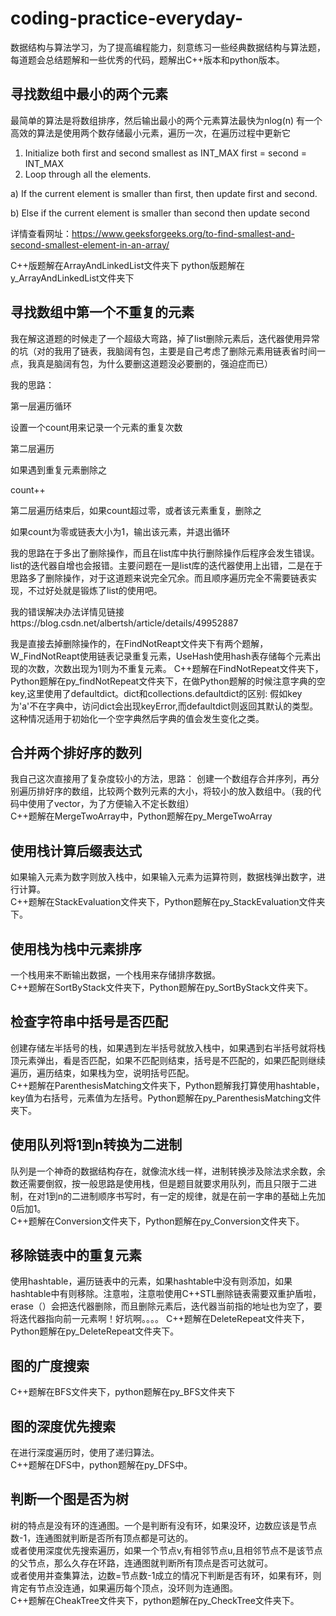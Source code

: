 # coding-practice-everyday-
数据结构与算法学习，为了提高编程能力，刻意练习一些经典数据结构与算法题，每道题会总结题解和一些优秀的代码，题解出C++版本和python版本。
## 寻找数组中最小的两个元素
最简单的算法是将数组排序，然后输出最小的两个元素算法最快为nlog(n)
有一个高效的算法是使用两个数存储最小元素，遍历一次，在遍历过程中更新它
1) Initialize both first and second smallest as INT_MAX
   first = second = INT_MAX
2) Loop through all the elements.
  
  a) If the current element is smaller than first, then update first 
       and second. 
   
  b) Else if the current element is smaller than second then update 
    second
  
  详情查看网址：https://www.geeksforgeeks.org/to-find-smallest-and-second-smallest-element-in-an-array/
  
  C++版题解在ArrayAndLinkedList文件夹下
  python版题解在y_ArrayAndLinkedList文件夹下
  ## 寻找数组中第一个不重复的元素
  我在解这道题的时候走了一个超级大弯路，掉了list删除元素后，迭代器使用异常的坑（对的我用了链表，我脑阔有包，主要是自己考虑了删除元素用链表省时间一点，我真是脑阔有包，为什么要删这道题没必要删的，强迫症而已）
  
我的思路：

第一层遍历循环

设置一个count用来记录一个元素的重复次数

第二层遍历

如果遇到重复元素删除之

count++

第二层遍历结束后，如果count超过零，或者该元素重复，删除之

如果count为零或链表大小为1，输出该元素，并退出循环

我的思路在于多出了删除操作，而且在list库中执行删除操作后程序会发生错误。list的迭代器自增也会报错。主要问题在一是list库的迭代器使用上出错，二是在于思路多了删除操作，对于这道题来说完全冗余。而且顺序遍历完全不需要链表实现，不过好处就是锻炼了list的使用吧。

我的错误解决办法详情见链接https://blog.csdn.net/albertsh/article/details/49952887

我是直接去掉删除操作的，在FindNotReapt文件夹下有两个题解，W_FindNotReapt使用链表记录重复元素，UseHash使用hash表存储每个元素出现的次数，次数出现为1则为不重复元素。
C++题解在FindNotRepeat文件夹下，
Python题解在py_findNotRepeat文件夹下，在做Python题解的时候注意字典的空key,这里使用了defaultdict。dict和collections.defaultdict的区别:
假如key为'a'不在字典中，访问dict会出现keyError,而defaultdict则返回其默认的类型。这种情况适用于初始化一个空字典然后字典的值会发生变化之类。
## 合并两个排好序的数列
我自己这次直接用了复杂度较小的方法，思路：
创建一个数组存合并序列，再分别遍历排好序的数组，比较两个数列元素的大小，将较小的放入数组中。（我的代码中使用了vector，为了方便输入不定长数组）  
C++题解在MergeTwoArray中，Python题解在py_MergeTwoArray
## 使用栈计算后缀表达式
如果输入元素为数字则放入栈中，如果输入元素为运算符则，数据栈弹出数字，进行计算。    
C++题解在StackEvaluation文件夹下，Python题解在py_StackEvaluation文件夹下。
## 使用栈为栈中元素排序
一个栈用来不断输出数据，一个栈用来存储排序数据。  
C++题解在SortByStack文件夹下，Python题解在py_SortByStack文件夹下。
## 检查字符串中括号是否匹配
创建存储左半括号的栈，如果遇到左半括号就放入栈中，如果遇到右半括号就将栈顶元素弹出，看是否匹配，如果不匹配则结束，括号是不匹配的，如果匹配则继续遍历，遍历结束，如果栈为空，说明括号匹配。  
C++题解在ParenthesisMatching文件夹下，Python题解我打算使用hashtable，key值为右括号，元素值为左括号。Python题解在py_ParenthesisMatching文件夹下。
## 使用队列将1到n转换为二进制
队列是一个神奇的数据结构存在，就像流水线一样，进制转换涉及除法求余数，余数还需要倒叙，按一般思路是使用栈，但是题目就要求用队列，而且只限于二进制，在对1到n的二进制顺序书写时，有一定的规律，就是在前一字串的基础上先加0后加1。  
C++题解在Conversion文件夹下，Python题解在py_Conversion文件夹下。
## 移除链表中的重复元素 
使用hashtable，遍历链表中的元素，如果hashtable中没有则添加，如果hashtable中有则移除。注意啦，注意啦使用C++STL删除链表需要双重护盾啦，erase（）会把迭代器删除，而且删除元素后，迭代器当前指的地址也为空了，要将迭代器指向前一元素啊！好坑啊。。。。
C++题解在DeleteRepeat文件夹下，Python题解在py_DeleteRepeat文件夹下。
## 图的广度搜索
C++题解在BFS文件夹下，python题解在py_BFS文件夹下
## 图的深度优先搜索
在进行深度遍历时，使用了递归算法。  
C++题解在DFS中，python题解在py_DFS中。 
## 判断一个图是否为树
树的特点是没有环的连通图。一个是判断有没有环，如果没环，边数应该是节点数-1，连通图就判断是否所有顶点都是可达的。  
或者使用深度优先搜索遍历，如果一个节点v,有相邻节点u,且相邻节点不是该节点的父节点，那么久存在环路，连通图就判断所有顶点是否可达就可。  
或者使用并查集算法，边数=节点数-1成立的情况下判断是否有环，如果有环，则肯定有节点没连通，如果遍历每个顶点，没环则为连通图。  
C++题解在CheakTree文件夹下，python题解在py_CheckTree文件夹下。
